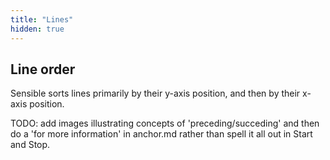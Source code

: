 ```yaml
---
title: "Lines"
hidden: true
---
```




Line order
----

Sensible sorts lines primarily by their y-axis position, and then by their x-axis position.

TODO: add images illustrating concepts of 'preceding/succeding' and then do a 'for more information' in anchor.md rather than spell it all out in Start and Stop.

